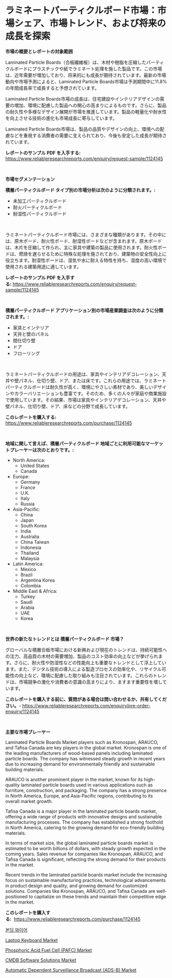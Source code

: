 <p><h1>ラミネートパーティクルボード市場：市場シェア、市場トレンド、および将来の成長を探索</h1></p><p><strong>市場の概要とレポートの対象範囲</strong></p>
<p><p>Laminated Particle Boards（合板繊維板）は、木材や樹脂を圧縮したパーティクルボードにプラスチックや紙でラミネート処理を施した製品です。この市場は、近年需要が増加しており、将来的にも成長が期待されています。最新の市場動向や市場予測によると、Laminated Particle Boards市場は予測期間中に11.8%の年間成長率で成長すると予想されています。</p><p>Laminated Particle Boards市場の成長は、住宅建設やインテリアデザインの需要の増加、環境に配慮した製品への関心の高まりによるものです。さらに、製品の耐久性や多様なデザイン展開が市場を推進しています。製品の軽量化や耐水性を向上させる技術の進化も市場成長に寄与しています。</p><p>Laminated Particle Boards市場は、製品の品質やデザインの向上、環境への配慮などを重視する消費者の需要に支えられており、今後も安定した成長が期待されています。</p></p>
<p><strong>レポートのサンプル PDF を入手する:</strong> <a href="https://www.reliableresearchreports.com/enquiry/request-sample/1124145">https://www.reliableresearchreports.com/enquiry/request-sample/1124145</a></p>
<p>&nbsp;</p>
<p><strong>市場セグメンテーション</strong></p>
<p><strong>積層パーティクルボード タイプ別の市場分析は次のように分類されます。:</strong></p>
<p><ul><li>未加工パーティクルボード</li><li>耐火パーティクルボード</li><li>耐湿性パーティクルボード</li></ul></p>
<p>&nbsp;</p>
<p><p>ラミネートパーティクルボード市場には、さまざまな種類があります。その中には、原木ボード、耐火性ボード、耐湿性ボードなどが含まれます。原木ボードは、木片を圧縮して作られ、主に家具や建築の製品に使用されます。耐火性ボードは、燃焼を遅らせるために特殊な処理を施されており、建築物の安全性向上に役立ちます。耐湿性ボードは、湿気や水に耐える特性を持ち、湿度の高い環境で使用される建築用途に適しています。</p></p>
<p><strong>レポートのサンプル PDF を入手する:</strong>&nbsp;<a href="https://www.reliableresearchreports.com/enquiry/request-sample/1124145">https://www.reliableresearchreports.com/enquiry/request-sample/1124145</a></p>
<p>&nbsp;</p>
<p><strong> 積層パーティクルボード アプリケーション別の市場産業調査は次のように分類されます。:</strong></p>
<p><ul><li>家具とインテリア</li><li>天井と壁のパネル</li><li>間仕切り壁</li><li>ドア</li><li>フローリング</li></ul></p>
<p>&nbsp;</p>
<p><p>ラミネートパーティクルボードの用途は、家具やインテリアデコレーション、天井や壁パネル、仕切り壁、ドア、または床です。これらの用途では、ラミネートパーティクルボードは耐久性が高く、環境にやさしい素材であり、美しいデザインやカラーバリエーションも豊富です。そのため、多くの人々が家庭や商業施設で使用しています。その結果、市場は家具やインテリアデコレーション、天井や壁パネル、仕切り壁、ドア、床などの分野で成長しています。</p></p>
<p><strong>このレポートを購入する:</strong>&nbsp; <a href="https://www.reliableresearchreports.com/purchase/1124145">https://www.reliableresearchreports.com/purchase/1124145</a></p>
<p>&nbsp;</p>
<p><strong>地域に関して言えば、積層パーティクルボード 地域ごとに利用可能なマーケットプレーヤーは次のとおりです。:</strong></p>
<p><ul>
    <li>
        North America:
        <ul>
            <li>United States</li>
            <li>Canada</li>
        </ul>
    </li>
    <li>
        Europe:
        <ul>
            <li>Germany</li>
            <li>France</li>
            <li>U.K.</li>
            <li>Italy</li>
            <li>Russia</li>
        </ul>
    </li>
    <li>
        Asia-Pacific:
        <ul>
            <li>China</li>
            <li>Japan</li>
            <li>South Korea</li>
            <li>India</li>
            <li>Australia</li>
            <li>China Taiwan</li>
            <li>Indonesia</li>
            <li>Thailand</li>
            <li>Malaysia</li>
        </ul>
    </li>
    <li>
        Latin America:
        <ul>
            <li>Mexico</li>
            <li>Brazil</li>
            <li>Argentina Korea</li>
            <li>Colombia</li>
        </ul>
    </li>
    <li>
        Middle East & Africa:
        <ul>
            <li>Turkey</li>
            <li>Saudi</li>
            <li>Arabia</li>
            <li>UAE</li>
            <li>Korea</li>
        </ul>
    </li>
    </ul></p>
<p>&nbsp;</p>
<p><strong>世界の新たなトレンドとは 積層パーティクルボード 市場？</strong></p>
<p><p>グローバルな積層合板市場における新興および現在のトレンドは、持続可能性への注力、高品質の木材の需要増加、製品のコスト効率の向上などが挙げられます。さらに、耐火性や防湿性などの性能向上も重要なトレンドとして浮上しています。また、デジタル技術の導入による製造プロセスの効率化や、リサイクル可能性の向上など、環境に配慮した取り組みも注目されています。これらのトレンドは、市場競争の激化や消費者の意識の高まりにより、ますます重要性を増しています。</p></p>
<p><strong>このレポートを購入する前に、質問がある場合は問い合わせるか、共有してください。</strong>- <a href="https://www.reliableresearchreports.com/enquiry/pre-order-enquiry/1124145">https://www.reliableresearchreports.com/enquiry/pre-order-enquiry/1124145</a></p>
<p>&nbsp;</p>
<p><strong>主要な市場プレーヤー</strong></p>
<p><p>Laminated Particle Boards Market players such as Kronospan, ARAUCO, and Tafisa Canada are key players in the global market. Kronospan is one of the leading manufacturers of wood-based panels including laminated particle boards. The company has witnessed steady growth in recent years due to increasing demand for environmentally friendly and sustainable building materials. </p><p>ARAUCO is another prominent player in the market, known for its high-quality laminated particle boards used in various applications such as furniture, construction, and packaging. The company has a strong presence in North America, Europe, and Asia-Pacific regions, contributing to its overall market growth.</p><p>Tafisa Canada is a major player in the laminated particle boards market, offering a wide range of products with innovative designs and sustainable manufacturing processes. The company has established a strong foothold in North America, catering to the growing demand for eco-friendly building materials.</p><p>In terms of market size, the global laminated particle boards market is estimated to be worth billions of dollars, with steady growth expected in the coming years. Sales revenue for companies like Kronospan, ARAUCO, and Tafisa Canada is significant, reflecting the strong demand for their products in the market.</p><p>Recent trends in the laminated particle boards market include the increasing focus on sustainable manufacturing practices, technological advancements in product design and quality, and growing demand for customized solutions. Companies like Kronospan, ARAUCO, and Tafisa Canada are well-positioned to capitalize on these trends and maintain their competitive edge in the market.</p></p>
<p><strong>このレポートを購入する:</strong>&nbsp;&nbsp;<a href="https://www.reliableresearchreports.com/purchase/1124145">https://www.reliableresearchreports.com/purchase/1124145</a></p>
<p><p><a href="https://github.com/vs10l4sfg5c/Market-Research-Report-List-1/blob/main/6920095189819.md">본딩 와이어</a></p><p><a href="https://issuu.com/reportprime-2/docs/laptop-keyboard-market-size-2030.pptx">Laptop Keyboard Market</a></p><p><a href="https://view.publitas.com/reportprime-1/phosphoric-acid-fuel-cell-pafc-market-analysis-and-market-size-global-industry-overview-market-segmentation-and-forecast-2024-to-2031/">Phosphoric Acid Fuel Cell (PAFC) Market</a></p><p><a href="https://issuu.com/reportprime-2/docs/cmdb-software-solutions-market-size-2030.pptx">CMDB Software Solutions Market</a></p><p><a href="https://gamy-alyssum-396.notion.site/Automatic-Dependent-Surveillance-Broadcast-ADS-B-Market-Size-Evaluating-its-Market-Trends-Growth-3a0da2fa013341c5b6579c2462b4e7d6">Automatic Dependent Surveillance Broadcast (ADS-B) Market</a></p></p>